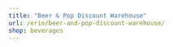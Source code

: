 ```yaml
---
title: "Beer & Pop Discount Warehouse"
url: /erie/beer-and-pop-discount-warehouse/
shop: beverages
---
```


